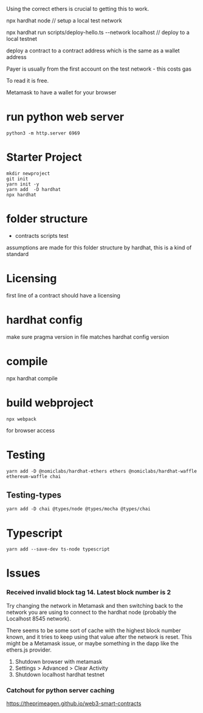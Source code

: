 Using the correct ethers is crucial to getting this to work.

npx hardhat node // setup a local test network

npx hardhat run scripts/deploy-hello.ts --network localhost // deploy to a local testnet


deploy a contract to a contract address which is the same as a wallet address 

Payer is usually from the first account on the test network - this costs gas

To read it is free.

Metamask to have a wallet for your browser

# run python web server

```
python3 -m http.server 6969
```

# Starter Project

```
mkdir newproject
git init
yarn init -y
yarn add  -D hardhat
npx hardhat
```

# folder structure 
- contracts
scripts
test

assumptions are made for this folder structure by hardhat, this is a kind of standard

# Licensing

first line of a contract should have a licensing

# hardhat config

make sure pragma version in file matches hardhat config version

# compile

npx hardhat compile

# build webproject

```
npx webpack
```

for browser access

# Testing

```
yarn add -D @nomiclabs/hardhat-ethers ethers @nomiclabs/hardhat-waffle ethereum-waffle chai
```

## Testing-types

```
yarn add -D chai @types/node @types/mocha @types/chai
```

# Typescript

```
yarn add --save-dev ts-node typescript
```

# Issues 

### Received invalid block tag 14. Latest block number is 2

Try changing the network in Metamask and then switching back to the network you are using to connect to the hardhat node (probably the Localhost 8545 network).

There seems to be some sort of cache with the highest block number known, and it tries to keep using that value after the network is reset. This might be a Metamask issue, or maybe something in the dapp like the ethers.js provider.

1. Shutdown browser with metamask 
1. Settings > Advanced > Clear Activity
1. Shutdown localhost hardhat testnet

### Catchout for python server caching



https://theprimeagen.github.io/web3-smart-contracts